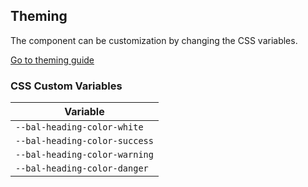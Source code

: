 ## Theming

The component can be customization by changing the CSS variables.

<a class="button is-primary" href="../?path=/docs/development-theming--page">Go to theming guide</a>

<!-- START: human documentation -->



<!-- END: human documentation -->

### CSS Custom Variables​

| Variable                      |
| ----------------------------- |
| `--bal-heading-color-white`   |
| `--bal-heading-color-success` |
| `--bal-heading-color-warning` |
| `--bal-heading-color-danger`  |

